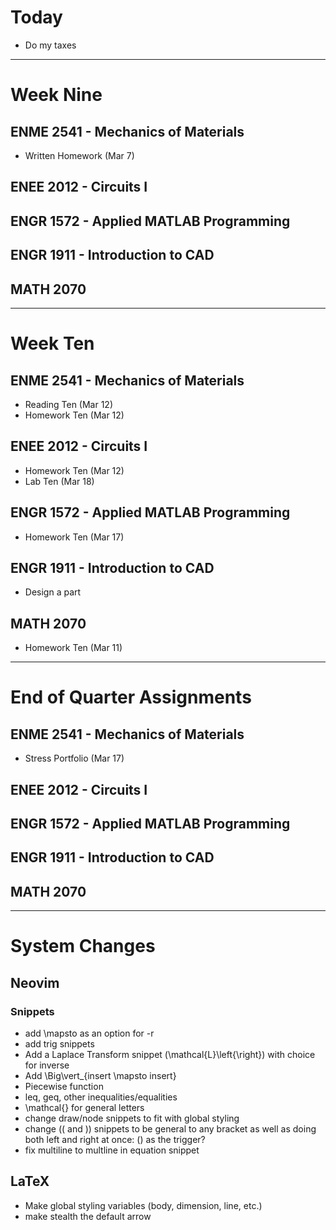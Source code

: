 # Today
  - Do my taxes

***

# Week Nine
## ENME 2541 - Mechanics of Materials
  - Written Homework (Mar 7)
## ENEE 2012 - Circuits I
## ENGR 1572 - Applied MATLAB Programming
## ENGR 1911 - Introduction to CAD
## MATH 2070

***

# Week Ten
## ENME 2541 - Mechanics of Materials
  - Reading Ten (Mar 12)
  - Homework Ten (Mar 12)
## ENEE 2012 - Circuits I
  - Homework Ten (Mar 12)
  - Lab Ten (Mar 18)
## ENGR 1572 - Applied MATLAB Programming
  - Homework Ten (Mar 17)
## ENGR 1911 - Introduction to CAD
  - Design a part
## MATH 2070
  - Homework Ten (Mar 11)

***

# End of Quarter Assignments
## ENME 2541 - Mechanics of Materials
  - Stress Portfolio (Mar 17)
## ENEE 2012 - Circuits I
## ENGR 1572 - Applied MATLAB Programming
## ENGR 1911 - Introduction to CAD
## MATH 2070

***

# System Changes
## Neovim
### Snippets
  - add \mapsto as an option for -r
  - add trig snippets
  - Add a Laplace Transform snippet (\mathcal{L}\left\{\right\}) with choice for inverse
  - Add \Big\vert_{insert \mapsto insert}
  - Piecewise function
  - leq, geq, other inequalities/equalities
  - \mathcal{} for general letters
  - change draw/node snippets to fit with global styling 
  - change (( and )) snippets to be general to any bracket as well as doing both left and right at once: () as the trigger?
  - fix multiline to multline in equation snippet
## LaTeX
  - Make global styling variables (body, dimension, line, etc.)
  - make stealth the default arrow
